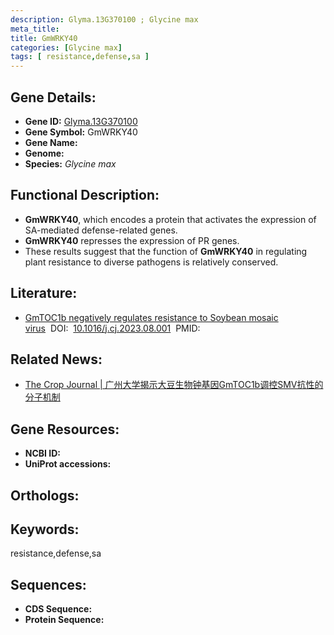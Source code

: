 ```yaml
---
description: Glyma.13G370100 ; Glycine max
meta_title:
title: GmWRKY40
categories: [Glycine max]
tags: [ resistance,defense,sa ]
---
```


## Gene Details:
- **Gene ID:**	[Glyma.13G370100]()
- **Gene Symbol:** GmWRKY40
- **Gene Name:** 
- **Genome:** []()
- **Species:** *Glycine max*

## Functional Description:
   - **GmWRKY40**, which encodes a protein that activates the expression of SA-mediated defense-related genes. 
   - **GmWRKY40** represses the expression of PR genes.
   - These results suggest that the function of **GmWRKY40** in regulating plant resistance to diverse pathogens is relatively conserved.

## Literature:
   - [GmTOC1b negatively regulates resistance to Soybean mosaic virus]( https://www.sciencedirect.com/science/article/pii/S2214514123001101)&nbsp;&nbsp;DOI:&nbsp;&nbsp;[10.1016/j.cj.2023.08.001](https://www.sciencedirect.com/science/article/pii/S2214514123001101)&nbsp;&nbsp;PMID:&nbsp;&nbsp;[](https://pubmed.ncbi.nlm.nih.gov//)

## Related News:
   - [The Crop Journal | 广州大学揭示大豆生物钟基因GmTOC1b调控SMV抗性的分子机制](https://mp.weixin.qq.com/s?__biz=Mzg3MDEwNDEyMg==&mid=2247555866&idx=5&sn=d92a82164065d2bc15a16a3f627324e4&chksm=11a1b75cb0c7a2eefd04fdc88832a5f4e79d81bfca4aff3dcb26d9a7a45ebe684e7570e965cc&scene=27#wechat_redirect)

## Gene Resources:
- **NCBI ID:** [](https://www.ncbi.nlm.nih.gov/gene/?term=)
- **UniProt accessions:** [](https://www.uniprot.org/uniprotkb//entry)

## Orthologs:

## Keywords:
resistance,defense,sa

## Sequences:
- **CDS Sequence:**
- **Protein Sequence:**
